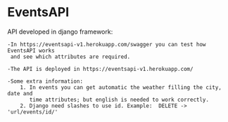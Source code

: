 # EventsAPI
API developed in django framework:

    -In https://eventsapi-v1.herokuapp.com/swagger you can test how EventsAPI works
     and see which attributes are required.
    
    -The API is deployed in https://eventsapi-v1.herokuapp.com/
    
    -Some extra information:
        1. In events you can get automatic the weather filling the city, date and
           time attributes; but english is needed to work correctly.
        2. Django need slashes to use id. Example:  DELETE -> 'url/events/id/'
    
